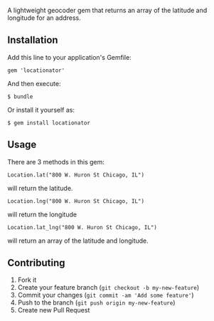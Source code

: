 A lightweight geocoder gem that returns an array of the latitude and longitude for an address.

## Installation

Add this line to your application's Gemfile:

    gem 'locationator'

And then execute:

    $ bundle

Or install it yourself as:

    $ gem install locationator

## Usage

There are 3 methods in this gem:

    Location.lat("800 W. Huron St Chicago, IL")

will return the latitude.

    Location.lng("800 W. Huron St Chicago, IL")

will return the longitude

    Location.lat_lng("800 W. Huron St Chicago, IL")

will return an array of the latitude and longitude.

## Contributing

1. Fork it
2. Create your feature branch (`git checkout -b my-new-feature`)
3. Commit your changes (`git commit -am 'Add some feature'`)
4. Push to the branch (`git push origin my-new-feature`)
5. Create new Pull Request